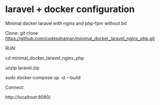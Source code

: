 # laravel + docker configuration
Minimal docker laravel with nginx and php-fpm without bd

Clone: git clone https://github.com/codesshaman/minimal_docker_laravel_nginx_php.git

RUN:

cd minimal_docker_laravel_nginx_php

unzip laravel.zip

sudo docker-compose up -d --build

Connect:

http://localhost:8080/

